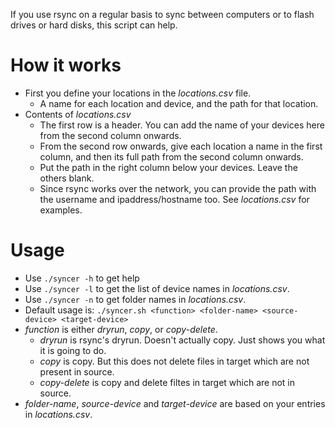 If you use rsync on a regular basis to sync between computers or to flash drives or hard disks, this script can help.

# How it works
- First you define your locations in the _locations.csv_ file.
  + A name for each location and device, and the path for that location.
- Contents of _locations.csv_
  + The first row is a header. You can add the name of your devices here from the second column onwards.
  + From the second row onwards, give each location a name in the first column, and then its full path from the second column onwards.
  + Put the path in the right column below your devices. Leave the others blank.
  + Since rsync works over the network, you can provide the path with the username and ipaddress/hostname too. See _locations.csv_ for examples.

# Usage
- Use `./syncer -h` to get help
- Use `./syncer -l` to get the list of device names in _locations.csv_.
- Use `./syncer -n` to get folder names in _locations.csv_.
- Default usage is: `./syncer.sh <function> <folder-name> <source-device> <target-device>`
- _function_ is either _dryrun_, _copy_, or _copy-delete_.
  + _dryrun_ is rsync's dryrun. Doesn't actually copy. Just shows you what it is going to do.
  + _copy_ is copy. But this does not delete files in target which are not present in source.
  + _copy-delete_ is copy and delete filtes in target which are not in source.
- _folder-name_, _source-device_ and _target-device_ are based on your entries in _locations.csv_.
